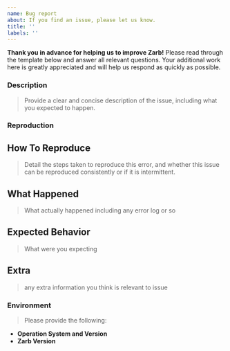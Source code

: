 ```yaml
---
name: Bug report
about: If you find an issue, please let us know.
title: ''
labels: ''
---
```


**Thank you in advance for helping us to improve Zarb!**
Please read through the template below and answer all relevant questions.
Your additional work here is greatly appreciated and will help us respond as quickly as possible.

### Description

> Provide a clear and concise description of the issue, including what you expected to happen.

### Reproduction
## How To Reproduce
> Detail the steps taken to reproduce this error, and whether this issue can be reproduced consistently or if it is intermittent.

## What Happened
> What actually happened including any error log or so

## Expected Behavior
> What were you expecting

## Extra
> any extra information you think is relevant to issue
### Environment

> Please provide the following:

- **Operation System and Version**
- **Zarb Version**
